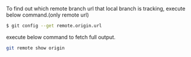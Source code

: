 To find out which remote branch url that local branch is tracking, execute below command.(only remote url)

```bash
$ git config --get remote.origin.url
```

execute below command to fetch full output.

```bash
git remote show origin
```
